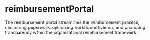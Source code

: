 # reimbursementPortal

The reimbursement portal streamlines the reimbursement process, minimizing paperwork, optimizing workflow efficiency, and promoting transparency within the organizational reimbursement framework.





